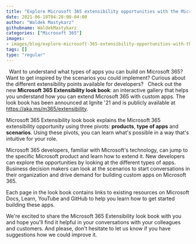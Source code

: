 ```yaml
---
title: "Explore Microsoft 365 extensibility opportunities with the Microsoft 365 Extensibility look book"
date: 2021-06-18T04:28:00-04:00
author: "Waldek Mastykarz"
githubname: WaldekMastykarz
categories: ["Microsoft 365"]
images:
- images/blog/explore-microsoft-365-extensibility-opportunities-with-the/thumbnail_image.png
tags: []
type: "regular"
---
```

 
Want to understand what types of apps you can build on Microsoft 365?
Want to get inspired by the scenarios you could implement? Curious about
the different extensibility points available for developers?
 
Check out the new **Microsoft 365 Extensibility look book**: an
interactive gallery that helps you understand how you can extend
Microsoft 365 with custom apps. The look book has been announced at
Ignite '21 and is publicly available at
<https://aka.ms/m365/extensibility>.
 

Microsoft 365 Extensibility look book explains the Microsoft 365
extensibility opportunity using three pivots: **products**, **type of
apps** and **scenarios**. Using these pivots, you can learn what's
possible in a way that's intuitive for your role.
 

Microsoft 365 developers, familiar with Microsoft's technology, can
jump to the specific Microsoft product and learn how to extend it. New
developers can explore the opportunities by looking at the different
types of apps. Business decision makers can look at the scenarios to
start conversations in their organization and drive demand for building
custom apps on Microsoft 365.
 

Each page in the look book contains links to existing resources on
Microsoft Docs, Learn, YouTube and GitHub to help you learn how to get
started building these apps.
 

We're excited to share the Microsoft 365 Extensibility look book with
you and hope you'll find it helpful in your conversations with your
colleagues and customers. And please, don't hesitate to let us know if
you have suggestions how we could improve it.
